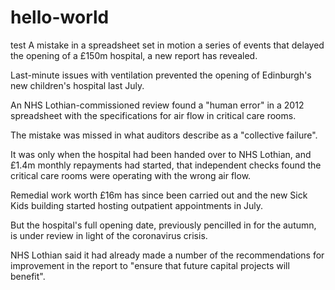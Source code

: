 # hello-world
test
A mistake in a spreadsheet set in motion a series of events that delayed the opening of a £150m hospital, a new report has revealed.

Last-minute issues with ventilation prevented the opening of Edinburgh's new children's hospital last July.

An NHS Lothian-commissioned review found a "human error" in a 2012 spreadsheet with the specifications for air flow in critical care rooms.

The mistake was missed in what auditors describe as a "collective failure".

It was only when the hospital had been handed over to NHS Lothian, and £1.4m monthly repayments had started, that independent checks found the critical care rooms were operating with the wrong air flow.

Remedial work worth £16m has since been carried out and the new Sick Kids building started hosting outpatient appointments in July.

But the hospital's full opening date, previously pencilled in for the autumn, is under review in light of the coronavirus crisis.

NHS Lothian said it had already made a number of the recommendations for improvement in the report to "ensure that future capital projects will benefit". 
